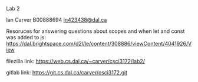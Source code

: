 Lab 2

Ian Carver
B00888694
in423438@dal.ca

Resoruces for answering questions about scopes and when let and const was added to js:
https://dal.brightspace.com/d2l/le/content/308886/viewContent/4041926/View

filezilla link: 
https://web.cs.dal.ca/~carver/csci3172/lab2/

gitlab link:
https://git.cs.dal.ca/carver/csci3172.git